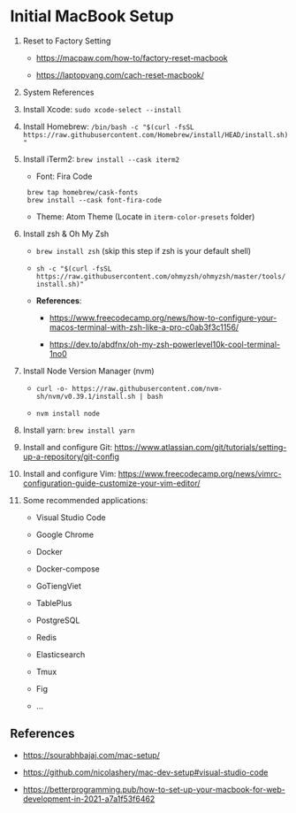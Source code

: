 # Initial MacBook Setup

1. Reset to Factory Setting

   - <https://macpaw.com/how-to/factory-reset-macbook>

   - <https://laptopvang.com/cach-reset-macbook/>

2. System References

3. Install Xcode: `sudo xcode-select --install`

4. Install Homebrew: `/bin/bash -c "$(curl -fsSL https://raw.githubusercontent.com/Homebrew/install/HEAD/install.sh)"`

5. Install iTerm2: `brew install --cask iterm2`

   - Font: Fira Code

   ```command
    brew tap homebrew/cask-fonts
    brew install --cask font-fira-code
   ```

   - Theme: Atom Theme (Locate in `iterm-color-presets` folder)

6. Install zsh & Oh My Zsh

   - `brew install zsh` (skip this step if zsh is your default shell)

   - `sh -c "$(curl -fsSL https://raw.githubusercontent.com/ohmyzsh/ohmyzsh/master/tools/install.sh)"`

   - **References**:

     - <https://www.freecodecamp.org/news/how-to-configure-your-macos-terminal-with-zsh-like-a-pro-c0ab3f3c1156/>

     - <https://dev.to/abdfnx/oh-my-zsh-powerlevel10k-cool-terminal-1no0>

7. Install Node Version Manager (nvm)

   - `curl -o- https://raw.githubusercontent.com/nvm-sh/nvm/v0.39.1/install.sh | bash`

   - `nvm install node`

8. Install yarn: `brew install yarn`

9. Install and configure Git: <https://www.atlassian.com/git/tutorials/setting-up-a-repository/git-config>

10. Install and configure Vim: <https://www.freecodecamp.org/news/vimrc-configuration-guide-customize-your-vim-editor/>

11. Some recommended applications:

    - Visual Studio Code

    - Google Chrome

    - Docker

    - Docker-compose

    - GoTiengViet

    - TablePlus

    - PostgreSQL

    - Redis

    - Elasticsearch

    - Tmux

    - Fig

    - ...

## References

- <https://sourabhbajaj.com/mac-setup/>

- <https://github.com/nicolashery/mac-dev-setup#visual-studio-code>

- <https://betterprogramming.pub/how-to-set-up-your-macbook-for-web-development-in-2021-a7a1f53f6462>
